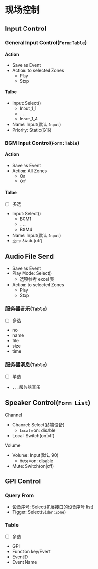 # 现场控制

## Input Control

### General Input Control(`Form:Table`)

#### Action

- Save as Event
- Action: to selected Zones
  - Play
  - Stop

#### Talbe

- Input: Select()
  - Input_1_1
  - `...`
  - Input_1_4
- Name: Input(默认 `Input`)
- Priority: Static(G16)

### BGM Input Control(`Form:Table`)

#### Action

- Save as Event
- Action: All Zones
  - On
  - Off

#### Talbe

- [ ] 多选
- Input: Select()
  - BGM1
  - `...`
  - BGM4
- Name: Input(默认 `Input`)
- `空白`: Static(off)

## Audio File Send

- Save as Event
- Play Mode: Select()
  - 选项参考 excel 表
- Action: to selected Zones
  - Play
  - Stop

### 服务器音乐(`Table`)

- [ ] 多选
- no
- name
- file
- size
- time

### 服务器消息(`Table`)

- [ ] 单选
- `...`[服务器音乐](#服务器音乐)

## Speaker Control(`Form:List`)

Channel

- Channel: Select(终端设备)
  - `Local`=on: disable
- Local: Switch(on|off)

Volume

- Volume: Input(默认 90)
  - `Mute`=on: disable
- Mute: Switch(on|off)

## GPI Control

### Query From

- 设备序号: Select(扩展接口的设备序号 list)
- Tigger: Select(`Sider:Zone`)

### Table

- [ ] 多选
- GPI
- Function key/Event
- EventID
- Event Name
